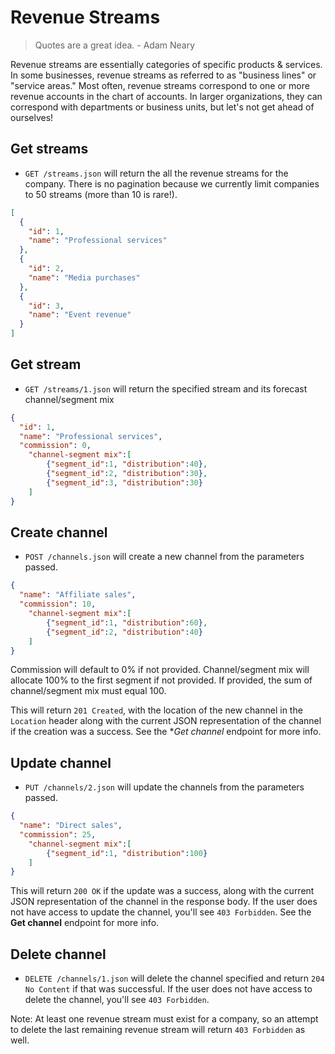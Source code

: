 Revenue Streams
========

> Quotes are a great idea. - Adam Neary

Revenue streams are essentially categories of specific products & services. In some businesses, revenue streams as referred to as "business lines" or "service areas." Most often, revenue streams correspond to one or more revenue accounts in the chart of accounts. In larger organizations, they can correspond with departments or business units, but let's not get ahead of ourselves!


Get streams
------------

* `GET /streams.json` will return the all the revenue streams for the company. There is no pagination because we currently limit companies to 50 streams (more than 10 is rare!).

```json
[
  {
    "id": 1,
    "name": "Professional services"
  },
  {
    "id": 2,
    "name": "Media purchases"
  },
  {
    "id": 3,
    "name": "Event revenue"
  }
]
```


Get stream
-----------

* `GET /streams/1.json` will return the specified stream and its forecast channel/segment mix

```json
{
  "id": 1,
  "name": "Professional services",
  "commission": 0,
	"channel-segment mix":[
		{"segment_id":1, "distribution":40},
		{"segment_id":2, "distribution":30},
		{"segment_id":3, "distribution":30}
	]
}
```


Create channel
--------------

* `POST /channels.json` will create a new channel from the parameters passed.

```json
{
  "name": "Affiliate sales",
  "commission": 10,
	"channel-segment mix":[
		{"segment_id":1, "distribution":60},
		{"segment_id":2, "distribution":40}
	]
}
```

Commission will default to 0% if not provided. Channel/segment mix will allocate 100% to the first segment if not provided. If provided, the sum of channel/segment mix must equal 100.

This will return `201 Created`, with the location of the new channel in the `Location` header along with the current JSON representation of the channel if the creation was a success. See the **Get channel* endpoint for more info.


Update channel
--------------

* `PUT /channels/2.json` will update the channels from the parameters passed.

```json
{
  "name": "Direct sales",
  "commission": 25,
	"channel-segment mix":[
		{"segment_id":1, "distribution":100}
	]
}
```

This will return `200 OK` if the update was a success, along with the current JSON representation of the channel in the response body. If the user does not have access to update the channel, you'll see `403 Forbidden`. See the **Get channel** endpoint for more info.


Delete channel
-------------

* `DELETE /channels/1.json` will delete the channel specified and return `204 No Content` if that was successful. If the user does not have access to delete the channel, you'll see `403 Forbidden`.

Note: At least one revenue stream must exist for a company, so an attempt to delete the last remaining revenue stream will return `403 Forbidden` as well.